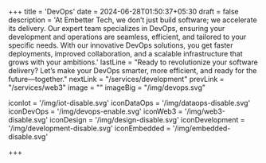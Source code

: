 +++
title = 'DevOps'
date = 2024-06-28T01:50:37+05:30
draft = false
description = 'At Embetter Tech, we don’t just build software; we accelerate its delivery. Our expert team specializes in DevOps, ensuring your development and operations are seamless, efficient, and tailored to your specific needs. With our innovative DevOps solutions, you get faster deployments, improved collaboration, and a scalable infrastructure that grows with your ambitions.'
lastLine = "Ready to revolutionize your software delivery? Let’s make your DevOps smarter, more efficient, and ready for the future—together."
nextLink = "/services/development"
prevLink = "/services/web3"
image =  ""
imageBig = "/img/devops.svg"

iconIot = '/img/iot-disable.svg'
iconDataOps = '/img/dataops-disable.svg'
iconDevOps = '/img/devops-enable.svg'
iconWeb3 = '/img/web3-disable.svg'
iconDesign = '/img/design-disable.svg'
iconDevelopment = '/img/development-disable.svg'
iconEmbedded = '/img/embedded-disable.svg'

+++
